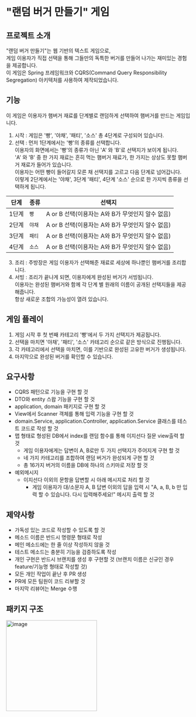 # "랜덤 버거 만들기" 게임

## 프로젝트 소개
"랜덤 버거 만들기"는 웹 기반의 텍스트 게임으로, <br>
게임 이용자가 직접 선택을 통해 그들만의 독특한 버거를 만들어 나가는 재미있는 경험을 제공합니다. <br>
이 게임은 Spring 프레임워크와 CQRS(Command Query Responsibility Segregation) 아키텍처를 사용하여 제작되었습니다.

## 기능

이 게임은 이용자가 햄버거 재료를 단계별로 랜덤하게 선택하여 햄버거를 만드는 게임입니다.
1. 시작 : 게임은 '빵', '야채', '패티', '소스' 총 4단계로 구성되어 있습니다.
2. 선택 : 먼저 1단계에서는 '빵'의 종류를 선택합니다. <br>
          이용자의 화면에서는 '빵'의 종류가 아닌 'A' 와 'B'로 선택지가 보이게 됩니다. <br>
          'A' 와 'B' 중 한 가지 재료는 흔히 먹는 햄버거 재료가, 한 가지는 상상도 못할 햄버거 재료가 들어가 있습니다. <br>
          이용자는 어떤 빵이 들어갈지 모른 채 선택지를 고르고 다음 단계로 넘어갑니다. <br>
          이렇게 2단계에서는 '야채', 3단계 '패티', 4단계 '소스' 순으로 한 가지씩 종류을 선택하게 됩니다.
        
|단계|종류|선택지|
|---|---|---|
|1단계|`빵`|A or B 선택(이용자는 A와 B가 무엇인지 알수 없음)|
|2단계|`야채`|A or B 선택(이용자는 A와 B가 무엇인지 알수 없음)|
|3단계|`패티`|A or B 선택(이용자는 A와 B가 무엇인지 알수 없음)|
|4단계|`소스`|A or B 선택(이용자는 A와 B가 무엇인지 알수 없음)|
                  
3. 조리 : 주방장은 게임 이용자가 선택해준 재료로 세상에 하나뿐인 햄버거를 조리합니다.
4. 서빙 : 조리가 끝나게 되면, 이용자에게 완성된 버거가 서빙됩니다. <br>
          이용자는 완성된 햄버거와 함께 각 단계 별 원래의 이름이 공개된 선택지들을 제공해줍니다. <br>
          항상 새로운 조합의 가능성이 열려 있습니다.


## 게임 플레이

1. 게임 시작 후 첫 번째 카테고리 '빵'에서 두 가지 선택지가 제공됩니다.
2. 선택을 마치면 '야채', '패티', '소스' 카테고리 순으로 같은 방식으로 진행됩니다.
3. 각 카테고리에서 선택을 마치면, 이를 기반으로 완성된 고유한 버거가 생성됩니다.
4. 마지막으로 완성된 버거를 확인할 수 있습니다.


## 요구사항

- CQRS 패턴으로 기능을 구현 할 것
- DTO와 entity 스왑 기능을 구현 할 것
- application, domain 패키지로 구현 할 것
- View에서 Scanner 객체를 통해 입력 기능을 구현 할 것
- domain.Service, application.Controller, application.Service 클래스를 테스트 코드로 작성 할 것
- 맵 형태로 형성된 DB에서 index를 랜덤 함수를 통해 이지선다 질문 view출력 할 것
  - 게임 이용자에게는 답변이 A, B로만 두 가지 선택지가 주어지게 구현 할 것
  - 네 가지 카테고리를 조합하여 랜덤 버거가 완성되게 구현 할 것
  - 총 16가지 버거의 이름을 DB에 하나의 스키마로 저장 할 것
- 예외메시지
  - 이지선다 이외의 문항을 답변할 시 아래 메시지로 처리 할 것
    - 게임 이용자가 대/소문자 A, B 답변 이외의 답을 입력 시 "A, a, B, b 만 입력 할 수 있습니다. 다시 입력해주세요!" 메시지 출력 할 것


## 제약사항

- 가독성 있는 코드로 작성할 수 있도록 할 것
- 메소드 이름은 반드시 명령문 형태로 작성
- 메인 메소드에는 한 줄 이상 작성하지 않을 것
- 테스트 메소드는 충분히 기능을 검증하도록 작성
- 개인 구현은 반드시 브랜치를 생성 후 구현할 것 (브랜치 이름은 신규인 경우 feature/기능명 형태로 작성할 것)
- 모든 개인 작업이 끝난 후 PR 생성
- PR에 모든 팀원이 코드 리뷰할 것
- 마지막 리뷰어는 Merge 수행


## 패키지 구조
<img width="248" alt="image" src="https://github.com/mtvs-server-second-study/random-burger/assets/134987216/f1572b35-9125-4e87-bb0c-8ce780b4a913">

  


